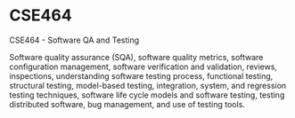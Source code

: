 # CSE464
CSE464 -  Software QA and Testing

Software quality assurance (SQA), software quality metrics, software configuration management, software verification and validation, reviews, inspections, understanding software testing process, functional testing, structural testing, model-based testing, integration, system, and regression testing techniques, software life cycle models and software testing, testing distributed software, bug management, and use of testing tools.
